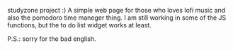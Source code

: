 studyzone project :) 
A simple web page for those who loves lofi music and also the pomodoro time maneger thing.
I am still working in some of the JS functions, but the to do list widget works at least. 

P.S.: sorry for the bad english.
